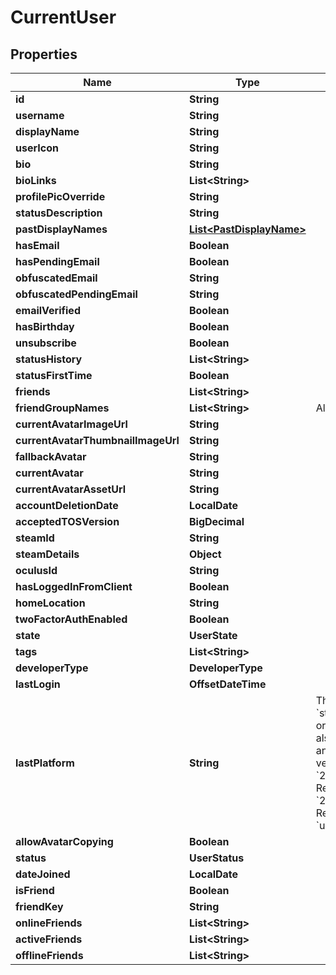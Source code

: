 

# CurrentUser


## Properties

Name | Type | Description | Notes
------------ | ------------- | ------------- | -------------
**id** | **String** |  | 
**username** | **String** |  | 
**displayName** | **String** |  | 
**userIcon** | **String** |  | 
**bio** | **String** |  | 
**bioLinks** | **List&lt;String&gt;** |  | 
**profilePicOverride** | **String** |  | 
**statusDescription** | **String** |  | 
**pastDisplayNames** | [**List&lt;PastDisplayName&gt;**](PastDisplayName.md) |  | 
**hasEmail** | **Boolean** |  | 
**hasPendingEmail** | **Boolean** |  | 
**obfuscatedEmail** | **String** |  | 
**obfuscatedPendingEmail** | **String** |  | 
**emailVerified** | **Boolean** |  | 
**hasBirthday** | **Boolean** |  | 
**unsubscribe** | **Boolean** |  | 
**statusHistory** | **List&lt;String&gt;** |  | 
**statusFirstTime** | **Boolean** |  | 
**friends** | **List&lt;String&gt;** |  | 
**friendGroupNames** | **List&lt;String&gt;** | Always empty array. | 
**currentAvatarImageUrl** | **String** |  | 
**currentAvatarThumbnailImageUrl** | **String** |  | 
**fallbackAvatar** | **String** |  | 
**currentAvatar** | **String** |  | 
**currentAvatarAssetUrl** | **String** |  | 
**accountDeletionDate** | **LocalDate** |  |  [optional]
**acceptedTOSVersion** | **BigDecimal** |  | 
**steamId** | **String** |  | 
**steamDetails** | **Object** |  | 
**oculusId** | **String** |  | 
**hasLoggedInFromClient** | **Boolean** |  | 
**homeLocation** | **String** |  | 
**twoFactorAuthEnabled** | **Boolean** |  | 
**state** | **UserState** |  | 
**tags** | **List&lt;String&gt;** |  | 
**developerType** | **DeveloperType** |  | 
**lastLogin** | **OffsetDateTime** |  | 
**lastPlatform** | **String** | This can be &#x60;standalonewindows&#x60; or &#x60;android&#x60;, but can also pretty much be any random Unity verison such as &#x60;2019.2.4-801-Release&#x60; or &#x60;2019.2.2-772-Release&#x60; or even &#x60;unknownplatform&#x60;. | 
**allowAvatarCopying** | **Boolean** |  | 
**status** | **UserStatus** |  | 
**dateJoined** | **LocalDate** |  |  [readonly]
**isFriend** | **Boolean** |  | 
**friendKey** | **String** |  | 
**onlineFriends** | **List&lt;String&gt;** |  |  [optional]
**activeFriends** | **List&lt;String&gt;** |  |  [optional]
**offlineFriends** | **List&lt;String&gt;** |  |  [optional]



